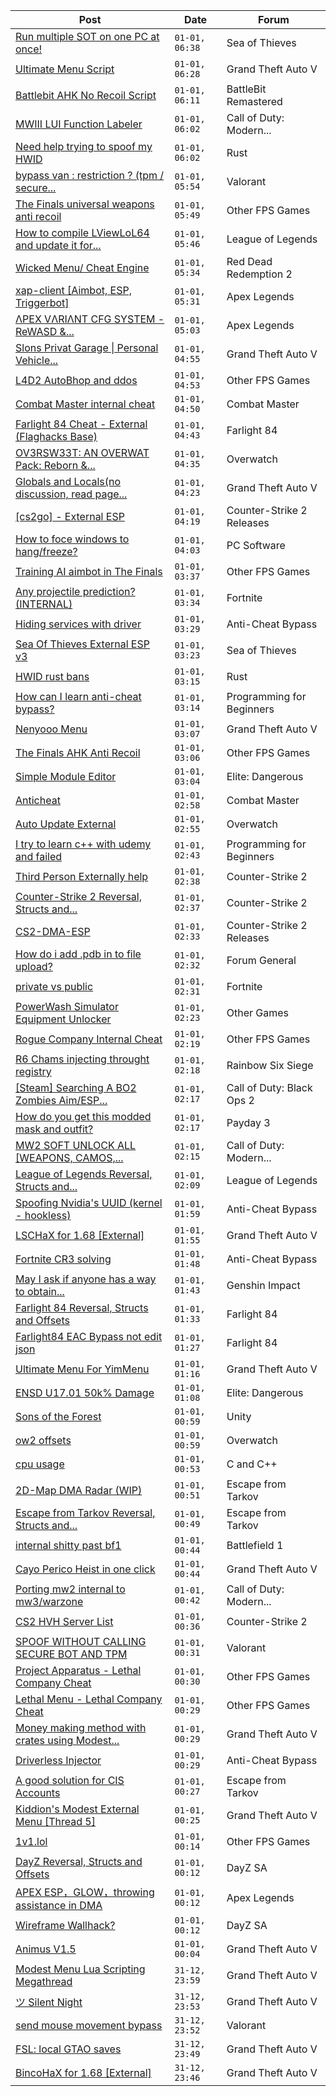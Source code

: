 |Post|Date|Forum|
|----|----|-----|
|[Run multiple SOT on one PC at once!](https://www.unknowncheats.me/forum/sea-of-thieves/607641-run-multiple-sot-pc.html)|`01-01, 06:38`|Sea of Thieves|
|[Ultimate Menu Script](https://www.unknowncheats.me/forum/grand-theft-auto-v/565688-ultimate-menu-script.html)|`01-01, 06:28`|Grand Theft Auto V|
|[Battlebit AHK No Recoil Script](https://www.unknowncheats.me/forum/battlebit-remastered/591382-battlebit-ahk-recoil-script.html)|`01-01, 06:11`|BattleBit Remastered|
|[MWIII LUI Function Labeler](https://www.unknowncheats.me/forum/call-of-duty-modern-warfare-iii/617560-mwiii-lui-function-labeler.html)|`01-01, 06:02`|Call of Duty: Modern...|
|[Need help trying to spoof my HWID](https://www.unknowncheats.me/forum/rust/615757-help-trying-spoof-hwid.html)|`01-01, 06:02`|Rust|
|[bypass van : restriction ? (tpm / secure...](https://www.unknowncheats.me/forum/valorant/617559-bypass-van-restriction-tpm-secure-boot-sry-shit-english-3-a.html)|`01-01, 05:54`|Valorant|
|[The Finals universal weapons anti recoil](https://www.unknowncheats.me/forum/other-fps-games/615780-finals-universal-weapons-anti-recoil.html)|`01-01, 05:49`|Other FPS Games|
|[How to compile LViewLoL64 and update it for...](https://www.unknowncheats.me/forum/league-of-legends/617516-compile-lviewlol64-update-patch-13-24-gameobject-signatures.html)|`01-01, 05:46`|League of Legends|
|[Wicked Menu/ Cheat Engine](https://www.unknowncheats.me/forum/red-dead-redemption-2-a/372512-wicked-menu-cheat-engine.html)|`01-01, 05:34`|Red Dead Redemption 2|
|[xap-client \[Aimbot, ESP, Triggerbot\]](https://www.unknowncheats.me/forum/apex-legends/606842-xap-client-aimbot-esp-triggerbot.html)|`01-01, 05:31`|Apex Legends|
|[ΛPEX VΛRIΛNT CFG SYSTEM - ReWASD &...](https://www.unknowncheats.me/forum/apex-legends/599047-pex-ri-nt-cfg-system-rewasd-joytokey.html)|`01-01, 05:03`|Apex Legends|
|[Slons Privat Garage \| Personal Vehicle...](https://www.unknowncheats.me/forum/grand-theft-auto-v/612605-slons-privat-garage-personal-vehicle-spawner-swapper.html)|`01-01, 04:55`|Grand Theft Auto V|
|[L4D2 AutoBhop and ddos](https://www.unknowncheats.me/forum/other-fps-games/617556-l4d2-autobhop-ddos.html)|`01-01, 04:53`|Other FPS Games|
|[Combat Master internal cheat](https://www.unknowncheats.me/forum/combat-master/586792-combat-master-internal-cheat.html)|`01-01, 04:50`|Combat Master|
|[Farlight 84 Cheat - External (Flaghacks Base)](https://www.unknowncheats.me/forum/farlight-84-a/611333-farlight-84-cheat-external-flaghacks-base.html)|`01-01, 04:43`|Farlight 84|
|[OV3RSW33T: AN OVERWAT Pack: Reborn &...](https://www.unknowncheats.me/forum/overwatch/603412-ov3rsw33t-overwat-pack-reborn-recoded.html)|`01-01, 04:35`|Overwatch|
|[Globals and Locals(no discussion, read page...](https://www.unknowncheats.me/forum/grand-theft-auto-v/500059-globals-locals-discussion-read-page-1-a.html)|`01-01, 04:23`|Grand Theft Auto V|
|[\[cs2go\] - External ESP](https://www.unknowncheats.me/forum/counter-strike-2-releases/605464-cs2go-external-esp.html)|`01-01, 04:19`|Counter-Strike 2 Releases|
|[How to foce windows to hang/freeze?](https://www.unknowncheats.me/forum/pc-software/617553-foce-windows-hang-freeze.html)|`01-01, 04:03`|PC Software|
|[Training AI aimbot in The Finals](https://www.unknowncheats.me/forum/other-fps-games/616898-training-ai-aimbot-finals.html)|`01-01, 03:37`|Other FPS Games|
|[Any projectile prediction? (INTERNAL)](https://www.unknowncheats.me/forum/fortnite/617551-projectile-prediction-internal.html)|`01-01, 03:34`|Fortnite|
|[Hiding services with driver](https://www.unknowncheats.me/forum/anti-cheat-bypass/617201-hiding-services-driver.html)|`01-01, 03:29`|Anti-Cheat Bypass|
|[Sea Of Thieves External ESP v3](https://www.unknowncheats.me/forum/sea-of-thieves/382445-sea-thieves-external-esp-v3.html)|`01-01, 03:23`|Sea of Thieves|
|[HWID rust bans](https://www.unknowncheats.me/forum/rust/617550-hwid-rust-bans.html)|`01-01, 03:15`|Rust|
|[How can I learn anti-cheat bypass?](https://www.unknowncheats.me/forum/programming-for-beginners/617364-learn-anti-cheat-bypass.html)|`01-01, 03:14`|Programming for Beginners|
|[Nenyooo Menu](https://www.unknowncheats.me/forum/grand-theft-auto-v/488777-nenyooo-menu.html)|`01-01, 03:07`|Grand Theft Auto V|
|[The Finals AHK Anti Recoil](https://www.unknowncheats.me/forum/other-fps-games/616379-finals-ahk-anti-recoil.html)|`01-01, 03:06`|Other FPS Games|
|[Simple Module Editor](https://www.unknowncheats.me/forum/elite-dangerous/573662-simple-module-editor.html)|`01-01, 03:04`|Elite: Dangerous|
|[Anticheat](https://www.unknowncheats.me/forum/combat-master/617460-anticheat.html)|`01-01, 02:58`|Combat Master|
|[Auto Update External](https://www.unknowncheats.me/forum/overwatch/614771-auto-update-external.html)|`01-01, 02:55`|Overwatch|
|[I try to learn c++ with udemy and failed](https://www.unknowncheats.me/forum/programming-for-beginners/614541-try-learn-udemy-failed.html)|`01-01, 02:43`|Programming for Beginners|
|[Third Person Externally help](https://www.unknowncheats.me/forum/counter-strike-2-a/617545-third-person-externally-help.html)|`01-01, 02:38`|Counter-Strike 2|
|[Counter-Strike 2 Reversal, Structs and...](https://www.unknowncheats.me/forum/counter-strike-2-a/576077-counter-strike-2-reversal-structs-offsets.html)|`01-01, 02:37`|Counter-Strike 2|
|[CS2-DMA-ESP](https://www.unknowncheats.me/forum/counter-strike-2-releases/617149-cs2-dma-esp.html)|`01-01, 02:33`|Counter-Strike 2 Releases|
|[How do i add .pdb in to file upload?](https://www.unknowncheats.me/forum/forum-general/617544-add-pdb-file-upload.html)|`01-01, 02:32`|Forum General|
|[private vs public](https://www.unknowncheats.me/forum/fortnite/617514-private-vs-public.html)|`01-01, 02:31`|Fortnite|
|[PowerWash Simulator Equipment Unlocker](https://www.unknowncheats.me/forum/other-games/617543-powerwash-simulator-equipment-unlocker.html)|`01-01, 02:23`|Other Games|
|[Rogue Company Internal Cheat](https://www.unknowncheats.me/forum/other-fps-games/604154-rogue-company-internal-cheat.html)|`01-01, 02:19`|Other FPS Games|
|[R6 Chams injecting throught registry](https://www.unknowncheats.me/forum/rainbow-six-siege/594608-r6-chams-injecting-throught-registry.html)|`01-01, 02:18`|Rainbow Six Siege|
|[\[Steam\] Searching A BO2 Zombies Aim/ESP...](https://www.unknowncheats.me/forum/call-of-duty-black-ops-2-a/617446-steam-searching-bo2-zombies-aim-esp-cheat-menu.html)|`01-01, 02:17`|Call of Duty: Black Ops 2|
|[How do you get this modded mask and outfit?](https://www.unknowncheats.me/forum/payday-3-a/617463-modded-mask-outfit.html)|`01-01, 02:17`|Payday 3|
|[MW2 SOFT UNLOCK ALL \[WEAPONS, CAMOS,...](https://www.unknowncheats.me/forum/call-of-duty-modern-warfare-ii/593287-mw2-soft-unlock-weapons-camos-operators-etc.html)|`01-01, 02:15`|Call of Duty: Modern...|
|[League of Legends Reversal, Structs and...](https://www.unknowncheats.me/forum/league-of-legends/310587-league-legends-reversal-structs-offsets.html)|`01-01, 02:09`|League of Legends|
|[Spoofing Nvidia's UUID (kernel - hookless)](https://www.unknowncheats.me/forum/anti-cheat-bypass/575441-spoofing-nvidias-uuid-kernel-hookless.html)|`01-01, 01:59`|Anti-Cheat Bypass|
|[LSCHaX for 1.68 \[External\]](https://www.unknowncheats.me/forum/grand-theft-auto-v/224075-lschax-1-68-external.html)|`01-01, 01:55`|Grand Theft Auto V|
|[Fortnite CR3 solving](https://www.unknowncheats.me/forum/anti-cheat-bypass/617536-fortnite-cr3-solving.html)|`01-01, 01:48`|Anti-Cheat Bypass|
|[May I ask if anyone has a way to obtain...](https://www.unknowncheats.me/forum/genshin-impact/617508-obtain-korepi-please.html)|`01-01, 01:43`|Genshin Impact|
|[Farlight 84 Reversal, Structs and Offsets](https://www.unknowncheats.me/forum/farlight-84-a/580566-farlight-84-reversal-structs-offsets.html)|`01-01, 01:33`|Farlight 84|
|[Farlight84 EAC Bypass not edit json](https://www.unknowncheats.me/forum/farlight-84-a/617506-farlight84-eac-bypass-edit-json.html)|`01-01, 01:27`|Farlight 84|
|[Ultimate Menu For YimMenu](https://www.unknowncheats.me/forum/grand-theft-auto-v/597103-ultimate-menu-yimmenu.html)|`01-01, 01:16`|Grand Theft Auto V|
|[ENSD U17.01 50k% Damage](https://www.unknowncheats.me/forum/elite-dangerous/615946-ensd-u17-01-50k-damage.html)|`01-01, 01:08`|Elite: Dangerous|
|[Sons of the Forest](https://www.unknowncheats.me/forum/unity/572665-sons-forest.html)|`01-01, 00:59`|Unity|
|[ow2 offsets](https://www.unknowncheats.me/forum/overwatch/617403-ow2-offsets.html)|`01-01, 00:59`|Overwatch|
|[cpu usage](https://www.unknowncheats.me/forum/c-and-c-/617528-cpu-usage.html)|`01-01, 00:53`|C and C++|
|[2D-Map DMA Radar (WIP)](https://www.unknowncheats.me/forum/escape-from-tarkov/482418-2d-map-dma-radar-wip.html)|`01-01, 00:51`|Escape from Tarkov|
|[Escape from Tarkov Reversal, Structs and...](https://www.unknowncheats.me/forum/escape-from-tarkov/226519-escape-tarkov-reversal-structs-offsets.html)|`01-01, 00:49`|Escape from Tarkov|
|[internal shitty past bf1](https://www.unknowncheats.me/forum/battlefield-1-a/523274-internal-shitty-past-bf1.html)|`01-01, 00:44`|Battlefield 1|
|[Cayo Perico Heist in one click](https://www.unknowncheats.me/forum/grand-theft-auto-v/431801-cayo-perico-heist-click.html)|`01-01, 00:44`|Grand Theft Auto V|
|[Porting mw2 internal to mw3/warzone](https://www.unknowncheats.me/forum/call-of-duty-modern-warfare-iii/617385-porting-mw2-internal-mw3-warzone.html)|`01-01, 00:42`|Call of Duty: Modern...|
|[CS2 HVH Server List](https://www.unknowncheats.me/forum/counter-strike-2-a/603835-cs2-hvh-server-list.html)|`01-01, 00:36`|Counter-Strike 2|
|[SPOOF WITHOUT CALLING SECURE BOT AND TPM](https://www.unknowncheats.me/forum/valorant/617244-spoof-calling-secure-bot-tpm.html)|`01-01, 00:31`|Valorant|
|[Project Apparatus - Lethal Company Cheat](https://www.unknowncheats.me/forum/other-fps-games/616587-project-apparatus-lethal-company-cheat.html)|`01-01, 00:30`|Other FPS Games|
|[Lethal Menu - Lethal Company Cheat](https://www.unknowncheats.me/forum/other-fps-games/615575-lethal-menu-lethal-company-cheat.html)|`01-01, 00:29`|Other FPS Games|
|[Money making method with crates using Modest...](https://www.unknowncheats.me/forum/grand-theft-auto-v/616208-money-method-crates-using-modest-menu-ultimate-menu.html)|`01-01, 00:29`|Grand Theft Auto V|
|[Driverless Injector](https://www.unknowncheats.me/forum/anti-cheat-bypass/616643-driverless-injector.html)|`01-01, 00:29`|Anti-Cheat Bypass|
|[A good solution for CIS Accounts](https://www.unknowncheats.me/forum/escape-from-tarkov/617145-solution-cis-accounts.html)|`01-01, 00:27`|Escape from Tarkov|
|[Kiddion's Modest External Menu \[Thread 5\]](https://www.unknowncheats.me/forum/grand-theft-auto-v/576854-kiddions-modest-external-menu-thread-5-a.html)|`01-01, 00:25`|Grand Theft Auto V|
|[1v1.lol](https://www.unknowncheats.me/forum/other-fps-games/616871-1v1-lol.html)|`01-01, 00:14`|Other FPS Games|
|[DayZ Reversal, Structs and Offsets](https://www.unknowncheats.me/forum/dayz-sa/104269-dayz-reversal-structs-offsets.html)|`01-01, 00:12`|DayZ SA|
|[APEX ESP，GLOW，throwing assistance in DMA](https://www.unknowncheats.me/forum/apex-legends/610936-apex-esp-glow-throwing-assistance-dma.html)|`01-01, 00:12`|Apex Legends|
|[Wireframe Wallhack?](https://www.unknowncheats.me/forum/dayz-sa/617390-wireframe-wallhack.html)|`01-01, 00:12`|DayZ SA|
|[Animus V1.5](https://www.unknowncheats.me/forum/grand-theft-auto-v/617519-animus-v1-5-a.html)|`01-01, 00:04`|Grand Theft Auto V|
|[Modest Menu Lua Scripting Megathread](https://www.unknowncheats.me/forum/grand-theft-auto-v/463868-modest-menu-lua-scripting-megathread.html)|`31-12, 23:59`|Grand Theft Auto V|
|[ツ Silent Night](https://www.unknowncheats.me/forum/grand-theft-auto-v/604599-silent-night.html)|`31-12, 23:53`|Grand Theft Auto V|
|[send mouse movement bypass](https://www.unknowncheats.me/forum/valorant/617517-send-mouse-movement-bypass.html)|`31-12, 23:52`|Valorant|
|[FSL: local GTAO saves](https://www.unknowncheats.me/forum/grand-theft-auto-v/616977-fsl-local-gtao-saves.html)|`31-12, 23:49`|Grand Theft Auto V|
|[BincoHaX for 1.68 \[External\]](https://www.unknowncheats.me/forum/grand-theft-auto-v/250308-bincohax-1-68-external.html)|`31-12, 23:46`|Grand Theft Auto V|
